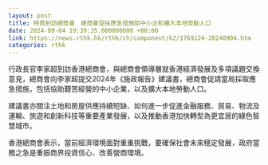 ```yaml
---
layout: post
title: 特首到訪總商會　總商會促採應急措施助中小企和擴大本地勞動人口
date: 2024-09-04 19:39:35.000000000 +08:00
link: https://news.rthk.hk/rthk/ch/component/k2/1769124-20240904.htm
categories: rthk
---
```


行政長官李家超到訪香港總商會，與總商會領導層就香港經濟發展及多項議題交換意見，總商會向李家超提交2024年《施政報告》建議書，總商會促請當局採取應急措施，包括協助艱苦經營的中小企業，以及擴大本地勞動人口。

建議書亦關注土地和房屋供應持續短缺、如何進一步促進金融服務、貿易、物流及運輸、旅遊和創新科技等重要產業發展，以及推動香港加快轉型為更宜居的綠色智慧城市。

香港總商會表示，當前經濟環境面對重重挑戰，要確保社會未來穩定發展，政府當務之急是重振商界投資信心、改善營商環境。
